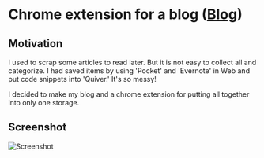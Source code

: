 # Chrome extension for a blog ([Blog](jspark.me))

## Motivation

I used to scrap some articles to read later.  But it is not easy to collect all and categorize. I had saved items by using 'Pocket' and 'Evernote' in Web and put code snippets into 'Quiver.' It's so messy!

I decided to make my blog and a chrome extension for putting all together into only one storage. 

## Screenshot

![Screenshot](https://media.giphy.com/media/ckFKm5nO2Hy5dPXuo4/giphy.gif)
